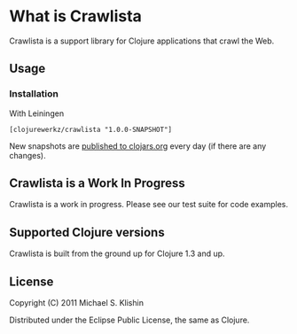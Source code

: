 # What is Crawlista

Crawlista is a support library for Clojure applications that crawl the Web.


## Usage

### Installation

With Leiningen

    [clojurewerkz/crawlista "1.0.0-SNAPSHOT"]

New snapshots are [published to clojars.org](https://clojars.org/clojurewerkz/crawlista) every day (if there are any changes).


## Crawlista is a Work In Progress

Crawlista is a work in progress. Please see our test suite for code examples.


## Supported Clojure versions

Crawlista is built from the ground up for Clojure 1.3 and up.


## License

Copyright (C) 2011 Michael S. Klishin

Distributed under the Eclipse Public License, the same as Clojure.
